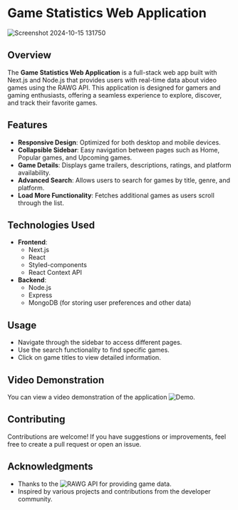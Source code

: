 # Game Statistics Web Application
![Screenshot 2024-10-15 131750](https://github.com/user-attachments/assets/d4842203-287e-46ef-92e3-c89fc3651ae5)
 
## Overview
The **Game Statistics Web Application** is a full-stack web app built with Next.js and Node.js that provides users with real-time data about video games using the RAWG API. This application is designed for gamers and gaming enthusiasts, offering a seamless experience to explore, discover, and track their favorite games.

## Features
- **Responsive Design**: Optimized for both desktop and mobile devices.
- **Collapsible Sidebar**: Easy navigation between pages such as Home, Popular games, and Upcoming games.
- **Game Details**: Displays game trailers, descriptions, ratings, and platform availability.
- **Advanced Search**: Allows users to search for games by title, genre, and platform.
- **Load More Functionality**: Fetches additional games as users scroll through the list.

## Technologies Used
- **Frontend**: 
  - Next.js
  - React
  - Styled-components
  - React Context API
- **Backend**: 
  - Node.js
  - Express 
  - MongoDB (for storing user preferences and other data)

## Usage
- Navigate through the sidebar to access different pages.
- Use the search functionality to find specific games.
- Click on game titles to view detailed information.

## Video Demonstration
You can view a video demonstration of the application ![Demo](https://drive.google.com/file/d/1jGQzMEbWOfm2GSepOXWmexiTERwv32CI/view?usp=sharing).


## Contributing
Contributions are welcome! If you have suggestions or improvements, feel free to create a pull request or open an issue.


## Acknowledgments
- Thanks to the ![RAWG API](https://rawg.io/apidocs) for providing game data.
- Inspired by various projects and contributions from the developer community.

